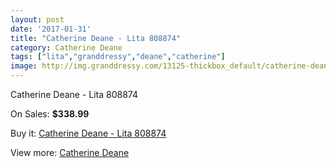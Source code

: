 ```yaml
---
layout: post
date: '2017-01-31'
title: "Catherine Deane - Lita 808874"
category: Catherine Deane
tags: ["lita","granddressy","deane","catherine"]
image: http://img.granddressy.com/13125-thickbox_default/catherine-deane-lita-808874.jpg
---
```

Catherine Deane - Lita 808874

On Sales: **$338.99**
<a href="https://www.granddressy.com/en/catherine-deane/12193-catherine-deane-lita-808874.html"><amp-img layout="responsive" width="600" height="600" src="//img.granddressy.com/13125-thickbox_default/catherine-deane-lita-808874.jpg" alt="Catherine Deane - Lita 808874 0" /></a>

Buy it: [Catherine Deane - Lita 808874](https://www.granddressy.com/en/catherine-deane/12193-catherine-deane-lita-808874.html "Catherine Deane - Lita 808874")

View more: [Catherine Deane](https://www.granddressy.com/en/200-catherine-deane "Catherine Deane")